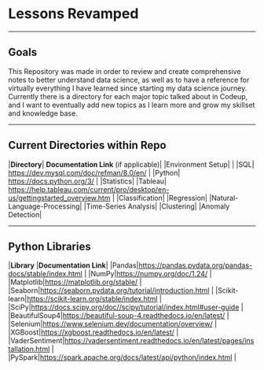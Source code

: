 # Lessons Revamped

---

## Goals

This Repository was made in order to review and create comprehensive notes to better understand data science, as well as to have a reference for virtually everything I have learned since starting my data science journey. Currently there is a directory for each major topic talked about in Codeup, and I want to eventually add new topics as I learn more and grow my skillset and knowledge base.

---

## Current Directories within Repo 

|**Directory**| **Documentation Link** (if applicable)|
|Environment Setup| | 
|SQL| https://dev.mysql.com/doc/refman/8.0/en/ |
|Python| https://docs.python.org/3/ |
|Statistics|
|Tableau| https://help.tableau.com/current/pro/desktop/en-us/gettingstarted_overview.htm |
|Classification|
|Regression|
|Natural-Language-Processing|
|Time-Series Analysis|
|Clustering|
|Anomaly Detection|

---

## Python Libraries

|**Library** |**Documentation Link**|
|Pandas|https://pandas.pydata.org/pandas-docs/stable/index.html |
|NumPy|https://numpy.org/doc/1.24/ |
|Matplotlib|https://matplotlib.org/stable/ | 
|Seaborn|https://seaborn.pydata.org/tutorial/introduction.html |
|Scikit-learn|https://scikit-learn.org/stable/index.html |
|SciPy|https://docs.scipy.org/doc//scipy/tutorial/index.html#user-guide |
|BeautifulSoup4|https://beautiful-soup-4.readthedocs.io/en/latest/ |
|Selenium|https://www.selenium.dev/documentation/overview/ |
|XGBoost|https://xgboost.readthedocs.io/en/latest/ |
|VaderSentiment|https://vadersentiment.readthedocs.io/en/latest/pages/installation.html |
|PySpark|https://spark.apache.org/docs/latest/api/python/index.html | 
